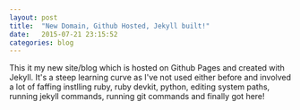 ```yaml
---
layout: post
title:  "New Domain, Github Hosted, Jekyll built!"
date:   2015-07-21 23:15:52
categories: blog
---
```



This it my new site/blog which is hosted on Github Pages and created with Jekyll.
It's a steep learning curve as I've not used either before and involved a lot of faffing instlling ruby, ruby devkit, python, 
editing system paths, running jekyll commands, running git commands and finally got here!
